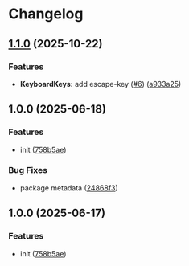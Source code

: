 # Changelog

## [1.1.0](https://github.com/OGS-GmbH/ngx-utils/compare/v1.0.0...v1.1.0) (2025-10-22)


### Features

* **KeyboardKeys:** add escape-key ([#6](https://github.com/OGS-GmbH/ngx-utils/issues/6)) ([a933a25](https://github.com/OGS-GmbH/ngx-utils/commit/a933a2535f4f7b6388d98408cf3affd89454dddc))

## 1.0.0 (2025-06-18)


### Features

* init ([758b5ae](https://github.com/OGS-GmbH/ngx-utils/commit/758b5aebedb9be986f171d523ee48f9f4003fd3b))


### Bug Fixes

* package metadata ([24868f3](https://github.com/OGS-GmbH/ngx-utils/commit/24868f3ce234ff7c3d6fc9a99c113b9db4e30b82))

## 1.0.0 (2025-06-17)


### Features

* init ([758b5ae](https://github.com/OGS-GmbH/ngx-utils/commit/758b5aebedb9be986f171d523ee48f9f4003fd3b))
